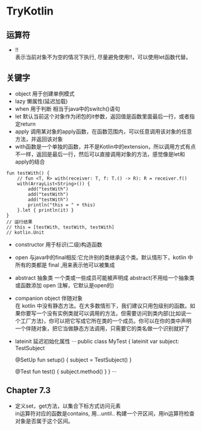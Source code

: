 # TryKotlin
## 运算符
* !!  
 表示当前对象不为空的情况下执行, 尽量避免使用!!，可以使用let函数代替。
## 关键字
* object 用于创建单例模式
* lazy 懒属性(延迟加载)
* when 用于判断 相当于java中的switch()语句
* let 默认当前这个对象作为闭包的it参数，返回值是函数里面最后一行，或者指定return
* apply 调用某对象的apply函数，在函数范围内，可以任意调用该对象的任意方法，并返回该对象
* with函数是一个单独的函数，并不是Kotlin中的extension，所以调用方式有点不一样，返回是最后一行，然后可以直接调用对象的方法，感觉像是let和apply的结合
```
fun testWith() {
    // fun <T, R> with(receiver: T, f: T.() -> R): R = receiver.f()
    with(ArrayList<String>()) {
        add("testWith")
        add("testWith")
        add("testWith")
        println("this = " + this)
    }.let { println(it) }
}
// 运行结果
// this = [testWith, testWith, testWith]
// kotlin.Unit
```
* constructor 用于标识(二级)构造函数
* open 与java中的final相反:它允许别的类继承这个类。默认情形下，kotlin 中所有的类都是 final ,用来表示他可以被集成
* abstract 抽象类 一个类或一些成员可能被声明成 abstract(不用给一个抽象类或函数添加 open 注解，它默认是open的)
* companion object 伴随对象  
在 kotlin 中没有静态方法。在大多数情形下，我们建议只用包级别的函数。如果你要写一个没有实例类就可以调用的方法，但需要访问到类内部(比如说一个工厂方法)，你可以把它写成它所在类的一个成员。你可以在你的类中声明一个伴随对象，把它当做静态方法调用，只需要它的类名做一个识别就好了
* lateinit 延迟初始化属性
···
public class MyTest {
    lateinit var subject: TestSubject

    @SetUp fun setup() {
        subject = TestSubject()
    }

    @Test fun test() {
        subject.method() 
    }
}
···
## Chapter 7.3
* 定义set，get方法，以集合下标方式访问元素  
 in运算符对应的函数是contains, 用...until.. 构建一个开区间，用in运算符检查对象是否属于这个区间。
